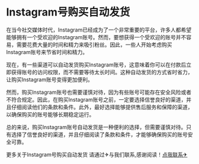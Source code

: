 # Instagram号购买自动发货

在当今社交媒体时代，Instagram已经成为了一个非常重要的平台，许多人都希望能够拥有一个受欢迎的Instagram账号。然而，要想获得一个受欢迎的账号并不容易，需要花费大量的时间和精力来吸引粉丝。因此，一些人开始考虑购买Instagram账号来节省时间和精力。

现在，有一些渠道可以自动发货购买Instagram账号，这意味着你可以在付款后立即获得账号的访问权限，而不需要等待太长时间。这种自动发货的方式省时省力，让购买Instagram账号变得更加便利。

然而，购买Instagram账号也需要谨慎对待，因为有些账号可能存在安全风险或者不符合规定。因此，在购买Instagram账号之前，一定要选择信誉良好的渠道，并且仔细阅读他们的条款和条件。此外，最好选择能够提供售后服务和保障的渠道，以确保购买的账号能够长期稳定运行。

总的来说，购买Instagram账号自动发货是一种便利的选择，但需要谨慎对待。只有选择了信誉良好的渠道，并且仔细阅读了条款和条件，才能够确保购买的账号安全可靠。

更多关于Instagram号购买自动发货 请通过✈与我们联系,感谢阅读！[点我联系✈](https://box.G208.com)